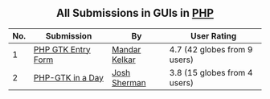 ﻿<div align="center">

## All Submissions in GUIs in [PHP](../ByWorld/php.md)

</div>

No.  | Submission | By   | User Rating
---- | ---------- | ---- | -----------
1 | [PHP GTK Entry Form<br />](https://github.com/Planet-Source-Code/mandar-kelkar-php-gtk-entry-form__8-604) | [Mandar Kelkar](../ByAuthor/mandar-kelkar.md) | 4.7 (42 globes from 9 users)
2 | [PHP\-GTK in a Day<br />](https://github.com/Planet-Source-Code/josh-sherman-php-gtk-in-a-day__8-581) | [Josh Sherman](../ByAuthor/josh-sherman.md) | 3.8 (15 globes from 4 users)
